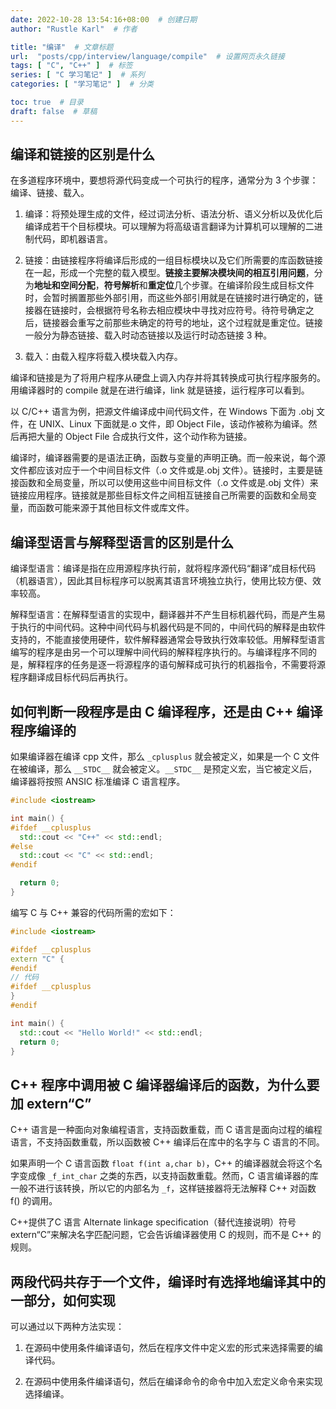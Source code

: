 ```yaml
---
date: 2022-10-28 13:54:16+08:00  # 创建日期
author: "Rustle Karl"  # 作者

title: "编译"  # 文章标题
url:  "posts/cpp/interview/language/compile"  # 设置网页永久链接
tags: [ "C", "C++" ]  # 标签
series: [ "C 学习笔记" ]  # 系列
categories: [ "学习笔记" ]  # 分类

toc: true  # 目录
draft: false  # 草稿
---
```


## 编译和链接的区别是什么

在多道程序环境中，要想将源代码变成一个可执行的程序，通常分为 3 个步骤：编译、链接、载入。

1. 编译：将预处理生成的文件，经过词法分析、语法分析、语义分析以及优化后编译成若干个目标模块。可以理解为将高级语言翻译为计算机可以理解的二进制代码，即机器语言。

2. 链接：由链接程序将编译后形成的一组目标模块以及它们所需要的库函数链接在一起，形成一个完整的载入模型。**链接主要解决模块间的相互引用问题**，分为**地址和空间分配**，**符号解析**和**重定位**几个步骤。在编译阶段生成目标文件时，会暂时搁置那些外部引用，而这些外部引用就是在链接时进行确定的，链接器在链接时，会根据符号名称去相应模块中寻找对应符号。待符号确定之后，链接器会重写之前那些未确定的符号的地址，这个过程就是重定位。链接一般分为静态链接、载入时动态链接以及运行时动态链接 3 种。

3. 载入：由载入程序将载入模块载入内存。

编译和链接是为了将用户程序从硬盘上调入内存并将其转换成可执行程序服务的。用编译器时的 compile 就是在进行编译，link 就是链接，运行程序可以看到。

以 C/C++ 语言为例，把源文件编译成中间代码文件，在 Windows 下面为 .obj 文件，在 UNIX、Linux 下面就是.o 文件，即 Object File，该动作被称为编译。然后再把大量的 Object File 合成执行文件，这个动作称为链接。

编译时，编译器需要的是语法正确，函数与变量的声明正确。而一般来说，每个源文件都应该对应于一个中间目标文件（.o 文件或是.obj 文件）。链接时，主要是链接函数和全局变量，所以可以使用这些中间目标文件（.o 文件或是.obj 文件）来链接应用程序。链接就是那些目标文件之间相互链接自己所需要的函数和全局变量，而函数可能来源于其他目标文件或库文件。

## 编译型语言与解释型语言的区别是什么

编译型语言：编译是指在应用源程序执行前，就将程序源代码“翻译”成目标代码（机器语言），因此其目标程序可以脱离其语言环境独立执行，使用比较方便、效率较高。

解释型语言：在解释型语言的实现中，翻译器并不产生目标机器代码，而是产生易于执行的中间代码。这种中间代码与机器代码是不同的，中间代码的解释是由软件支持的，不能直接使用硬件，软件解释器通常会导致执行效率较低。用解释型语言编写的程序是由另一个可以理解中间代码的解释程序执行的。与编译程序不同的是，解释程序的任务是逐一将源程序的语句解释成可执行的机器指令，不需要将源程序翻译成目标代码后再执行。

## 如何判断一段程序是由 C 编译程序，还是由 C++ 编译程序编译的

如果编译器在编译 cpp 文件，那么 `_cplusplus` 就会被定义，如果是一个 C 文件在被编译，那么 `__STDC__` 就会被定义。`__STDC__` 是预定义宏，当它被定义后，编译器将按照 ANSIC 标准编译 C 语言程序。

```c++
#include <iostream>

int main() {
#ifdef __cplusplus
  std::cout << "C++" << std::endl;
#else
  std::cout << "C" << std::endl;
#endif

  return 0;
}
```

编写 C 与 C++ 兼容的代码所需的宏如下：

```c++
#include <iostream>

#ifdef __cplusplus
extern "C" {
#endif
// 代码
#ifdef __cplusplus
}
#endif

int main() {
  std::cout << "Hello World!" << std::endl;
  return 0;
}
```

## C++ 程序中调用被 C 编译器编译后的函数，为什么要加 extern“C”

C++ 语言是一种面向对象编程语言，支持函数重载，而 C 语言是面向过程的编程语言，不支持函数重载，所以函数被 C++ 编译后在库中的名字与 C 语言的不同。

如果声明一个 C 语言函数 `float f(int a,char b)`，C++ 的编译器就会将这个名字变成像 `_f_int_char` 之类的东西，以支持函数重载。然而，C 语言编译器的库一般不进行该转换，所以它的内部名为 `_f`，这样链接器将无法解释 C++ 对函数 f() 的调用。

C++提供了C 语言 Alternate linkage specification（替代连接说明）符号 extern“C”来解决名字匹配问题，它会告诉编译器使用 C 的规则，而不是 C++ 的规则。

## 两段代码共存于一个文件，编译时有选择地编译其中的一部分，如何实现

可以通过以下两种方法实现：

1. 在源码中使用条件编译语句，然后在程序文件中定义宏的形式来选择需要的编译代码。

2. 在源码中使用条件编译语句，然后在编译命令的命令中加入宏定义命令来实现选择编译。

```c++

```
